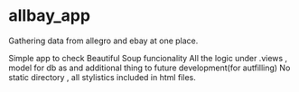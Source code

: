 # allbay_app
Gathering data from allegro and ebay at one place. 

Simple app to check Beautiful Soup funcionality
All the logic under .views , model for db as and additional thing to future development(for autfilling) 
No static directory , all stylistics included in html files.

